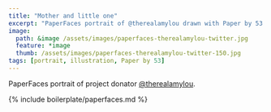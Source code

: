 ```yaml
---
title: "Mother and little one"
excerpt: "PaperFaces portrait of @therealamylou drawn with Paper by 53 on an iPad."
image: 
  path: &image /assets/images/paperfaces-therealamylou-twitter.jpg 
  feature: *image
  thumb: /assets/images/paperfaces-therealamylou-twitter-150.jpg
tags: [portrait, illustration, Paper by 53]
---
```


PaperFaces portrait of project donator [@therealamylou](http://twitter.com/therealamylou).

{% include boilerplate/paperfaces.md %}
